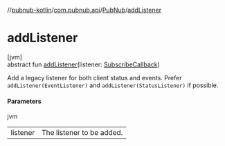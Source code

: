 //[pubnub-kotlin](../../../index.md)/[com.pubnub.api](../index.md)/[PubNub](index.md)/[addListener](add-listener.md)

# addListener

[jvm]\
abstract fun [addListener](add-listener.md)(listener: [SubscribeCallback](../../com.pubnub.api.callbacks/-subscribe-callback/index.md))

Add a legacy listener for both client status and events. Prefer `addListener(EventListener)` and `addListener(StatusListener)` if possible.

#### Parameters

jvm

| | |
|---|---|
| listener | The listener to be added. |
